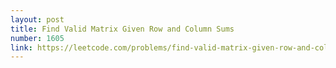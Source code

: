 ```yaml
---
layout: post
title: Find Valid Matrix Given Row and Column Sums
number: 1605
link: https://leetcode.com/problems/find-valid-matrix-given-row-and-column-sums
---
```


